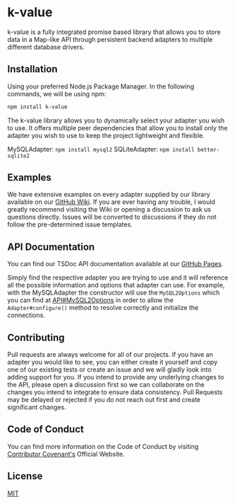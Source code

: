 # k-value

k-value is a fully integrated promise based library that allows you to store data in a Map-like API through persistent backend adapters to multiple different database drivers.

## Installation

Using your preferred Node.js Package Manager. In the following commands, we will be using npm:

```bash
npm install k-value
```

The k-value library allows you to dynamically select your adapter you wish to use. It offers multiple peer dependencies that allow you to install only the adapter you wish to use to keep the project lightweight and flexible.

MySQLAdapter: `npm install mysql2`
SQLiteAdapter: `npm install better-sqlite2`

## Examples

We have extensive examples on every adapter supplied by our library available on our [GitHub Wiki](https://github.com/amethyst-studio/k-value/wiki).
If you are ever having any trouble, I would greatly recommend visiting the Wiki or opening a discussion to ask us questions directly. Issues will be converted to discussions if they do not follow the pre-determined issue templates.

## API Documentation

You can find our TSDoc API documentation available at our [GitHub Pages](https://amethyst-studio.github.io/k-value/index.html).

Simply find the respective adapter you are trying to use and it will reference all the possible information and options that adapter can use.
For example, with the MySQLAdapter the constructor will use the `MySQL2Options` which you can find at [API#MySQL2Options](https://amethyst-studio.github.io/k-value/interfaces/mysql2options.html) in order to allow the `Adapter#configure()` method to resolve correctly and initialize the connections.

## Contributing

Pull requests are always welcome for all of our projects. If you have an adapter you would like to see, you can either create it yourself and copy one of our existing tests or create an issue and we will gladly look into adding support for you.
If you intend to provide any underlying changes to the API, please open a discussion first so we can collaborate on the changes you intend to integrate to ensure data consistency. Pull Requests may be delayed or rejected if you do not reach out first and create significant changes.

## Code of Conduct

You can find more information on the Code of Conduct by visiting [Contributor Covenant's](https://www.contributor-covenant.org/) Official Website.

## License
[MIT](https://choosealicense.com/licenses/mit/)
